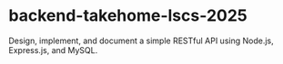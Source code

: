 # backend-takehome-lscs-2025
Design, implement, and document a simple RESTful API using Node.js, Express.js, and MySQL. 
